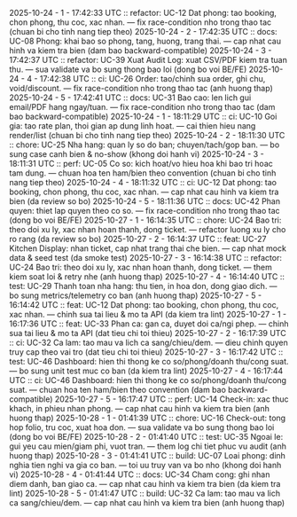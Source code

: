 2025-10-24 - 1 - 17:42:33 UTC :: refactor: UC-12 Dat phong: tao booking, chon phong, thu coc, xac nhan. — fix race-condition nho trong thao tac (chuan bi cho tinh nang tiep theo)
2025-10-24 - 2 - 17:42:35 UTC :: docs: UC-08 Phong: khai bao so phong, tang, huong, trang thai. — cap nhat cau hinh va kiem tra bien (dam bao backward-compatible)
2025-10-24 - 3 - 17:42:37 UTC :: refactor: UC-39 Xuat Audit Log: xuat CSV/PDF kiem tra tuan thu. — sua validate va bo sung thong bao loi (dong bo voi BE/FE)
2025-10-24 - 4 - 17:42:38 UTC :: ci: UC-26 Order: tao/chinh sua order, ghi chu, void/discount. — fix race-condition nho trong thao tac (anh huong thap)
2025-10-24 - 5 - 17:42:41 UTC :: docs: UC-31 Bao cao: len lich gui email/PDF hang ngay/tuan. — fix race-condition nho trong thao tac (dam bao backward-compatible)
2025-10-24 - 1 - 18:11:29 UTC :: ci: UC-10 Goi gia: tao rate plan, thoi gian ap dung linh hoat. — cai thien hieu nang render/list (chuan bi cho tinh nang tiep theo)
2025-10-24 - 2 - 18:11:30 UTC :: chore: UC-25 Nha hang: quan ly so do ban; chuyen/tach/gop ban. — bo sung case canh bien & no-show (khong doi hanh vi)
2025-10-24 - 3 - 18:11:31 UTC :: perf: UC-05 Co so: kich hoat/vo hieu hoa khi bao tri hoac tam dung. — chuan hoa ten ham/bien theo convention (chuan bi cho tinh nang tiep theo)
2025-10-24 - 4 - 18:11:32 UTC :: ci: UC-12 Dat phong: tao booking, chon phong, thu coc, xac nhan. — cap nhat cau hinh va kiem tra bien (da review so bo)
2025-10-24 - 5 - 18:11:36 UTC :: docs: UC-42 Phan quyen: thiet lap quyen theo co so. — fix race-condition nho trong thao tac (dong bo voi BE/FE)
2025-10-27 - 1 - 16:14:35 UTC :: chore: UC-24 Bao tri: theo doi xu ly, xac nhan hoan thanh, dong ticket. — refactor luong xu ly cho ro rang (da review so bo)
2025-10-27 - 2 - 16:14:37 UTC :: feat: UC-27 Kitchen Display: nhan ticket, cap nhat trang thai che bien. — cap nhat mock data & seed test (da smoke test)
2025-10-27 - 3 - 16:14:38 UTC :: refactor: UC-24 Bao tri: theo doi xu ly, xac nhan hoan thanh, dong ticket. — them kiem soat loi & retry nhe (anh huong thap)
2025-10-27 - 4 - 16:14:40 UTC :: test: UC-29 Thanh toan nha hang: thu tien, in hoa don, dong giao dich. — bo sung metrics/telemetry co ban (anh huong thap)
2025-10-27 - 5 - 16:14:42 UTC :: feat: UC-12 Dat phong: tao booking, chon phong, thu coc, xac nhan. — chinh sua tai lieu & mo ta API (da kiem tra lint)
2025-10-27 - 1 - 16:17:36 UTC :: feat: UC-33 Phan ca: gan ca, duyet doi ca/ngi phep. — chinh sua tai lieu & mo ta API (dat tieu chi toi thieu)
2025-10-27 - 2 - 16:17:39 UTC :: ci: UC-32 Ca lam: tao mau va lich ca sang/chieu/dem. — dieu chinh quyen truy cap theo vai tro (dat tieu chi toi thieu)
2025-10-27 - 3 - 16:17:42 UTC :: test: UC-46 Dashboard: hien thi thong ke co so/phong/doanh thu/cong suat. — bo sung unit test muc co ban (da kiem tra lint)
2025-10-27 - 4 - 16:17:44 UTC :: ci: UC-46 Dashboard: hien thi thong ke co so/phong/doanh thu/cong suat. — chuan hoa ten ham/bien theo convention (dam bao backward-compatible)
2025-10-27 - 5 - 16:17:47 UTC :: perf: UC-14 Check-in: xac thuc khach, in phieu nhan phong. — cap nhat cau hinh va kiem tra bien (anh huong thap)
2025-10-28 - 1 - 01:41:39 UTC :: chore: UC-16 Check-out: tong hop folio, tru coc, xuat hoa don. — sua validate va bo sung thong bao loi (dong bo voi BE/FE)
2025-10-28 - 2 - 01:41:40 UTC :: test: UC-35 Ngoai le: gui yeu cau mien/giam phi, vuot tran. — them log chi tiet phuc vu audit (anh huong thap)
2025-10-28 - 3 - 01:41:41 UTC :: build: UC-07 Loai phong: dinh nghia tien nghi va gia co ban. — toi uu truy van va bo nho (khong doi hanh vi)
2025-10-28 - 4 - 01:41:44 UTC :: docs: UC-34 Cham cong: ghi nhan diem danh, ban giao ca. — cap nhat cau hinh va kiem tra bien (da kiem tra lint)
2025-10-28 - 5 - 01:41:47 UTC :: build: UC-32 Ca lam: tao mau va lich ca sang/chieu/dem. — cap nhat cau hinh va kiem tra bien (anh huong thap)

